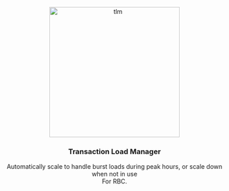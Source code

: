 <p align="center">
    <img src="https://p86.f2.n0.cdn.getcloudapp.com/items/6quLGkxx/Image+2020-01-12+at+7.54.25+AM.png?v=fbbc7c9b8d066340031b41993ff776d3" alt="tlm" width=300 height=300>
  <h3 align="center">Transaction Load Manager</h3>


  <p align="center">
    Automatically scale to handle burst loads during peak hours, or scale down when not in use
    <br>
      For RBC.
  </p>


</p>

<br>
